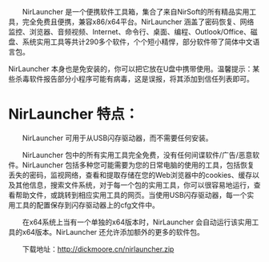 
　　NirLauncher 是一个便携软件工具箱，集合了来自NirSoft的所有精品实用工具，完全免费且便携，兼容x86/x64平台。NirLauncher 涵盖了密码恢复、网络监控、浏览器、音频视频、Internet、命令行、桌面、编程、Outlook/Office、磁盘、系统实用工具等共计290多个软件，个个短小精悍，部分软件带了简体中文语言包。

NirLauncher 本身也是免安装的，你可以把它放在U盘中携带使用。温馨提示：某些杀毒软件报告部分小程序可能有病毒，这是误报，将其添加到信任列表即可。

# NirLauncher 特点：

　　NirLauncher 可用于从USB闪存驱动器，而不需要任何安装。

　　NirLauncher 包中的所有实用工具完全免费，没有任何间谍软件/广告/恶意软件。NirLauncher 包括多种您可能需要为您的日常电脑的使用的工具，包括恢复丢失的密码，监视网络，查看和提取存储在您的Web浏览器中的cookies、缓存以及其他信息，搜索文件系统，对于每一个包的实用工具，你可以很容易地运行，查看帮助文件，或跳转到相应实用工具的网页。当使用USB闪存驱动器，每一个实用工具的配置保存到闪存驱动器上的cfg文件中。

　　在x64系统上当有一个单独的x64版本时，NirLauncher 会自动运行该实用工具的x64版本。NirLauncher 还允许添加额外的更多的软件包。



　　下载地址：http://dickmoore.cn/nirlauncher.zip
